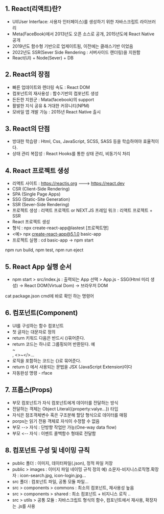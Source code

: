 ## 1. React(리액트)란?
- UI(User Interface: 사용자 인터페이스)를 생성하기 위한 자바스크립트 라이브러리
- Meta(FaceBook)에서 2013년도 오픈 소스로 공개, 2015년도에 React Native 공개
- 2019년도 함수형 기반으로 업제이트됨, 이전에는 클래스기반 이었음
- 2022년도 SSR(Sever Side Rendering : 서버사이드 랜더링)을 지원함
- React(UI) + Node(Sever) + DB

## 2. React의 장점
- 빠른 업데이트와 렌더링 속도 : React DOM
- 컴포넌트의 재사용성 : 함수기반의 컴포넌트 생성
- 든든한 지원군 : Mata(facebook)의 support
- 활발한 지식 공유 & 거대한 커뮤니티(NPM)
- 모바일 앱 개발 가능 : 2015년 React Native 출시

## 3. React의 단점
- 방대한 학습량 : Html, Css, JavaScript, SCSS, SASS 등을 학습하여야 효율적이다.
- 상태 관리 복잡성 : React Hooks를 통한 상태 관리, 비동기식 처리

## 4. React 프로젝트 생성
- 리액트 사이트 : https://reactjs.org ---> https://react.dev
- CSR (Client-Side Rendering)
- SPA (Single Page Apps)
- SSG (Static-Site Generation)
- SSR (Sever-Side Rendering)
- 프로젝트 생성 : 리액트 프로젝트 or NEXT.JS 프레임 워크 : 리액트 프로젝트 + SSR
- React 프로젝트 생성
- 형식 : npx create-react-app@lastest [프로젝트명]
- <예> npx create-react-app@5.1.0 basic-app
- 프로젝트 실행 : cd basic-app -> npm start

npm run build, npm test, npm run eject

## 5. React App 실행 순서
- npm start > src/index.js : 출력되는 App 선택 > App.js - SSG(Html 미리 생성)
 -> React DOM(Virtual Dom) -> 브라우저 DOM

 cat package.json cmd에 바로 확인 하는 명령어

 ## 6. 컴포넌트(Component)
 - UI를 구성하는 함수 컴포넌트
 - 첫 글자는 대문자로 정의
 - return 키워드 다음은 반드시 ()묶어준다.
 - return 코드는 하나로 그룹핑되어 반환된다.
    예 <div> ~ </div>, <>~</>...
 - 로직을 포함하는 코드는 {}로 묶어준다.
 - return () 에서 사용되는 문법을 JSX (JavaScript Extension)이다
 - 자동완성 명령 - rface

## 7. 프롭스(Props)
- 부모 컴포넌트가 자식 컴포넌트에게 데이터를 전달하는 방식
- 전달하는 객체는 Object Literal({property:valye...}) 타입
- 자식은 참조객체변수 혹은 구조분해 할당 형식으로 데이터를 매핑
- porps는 읽기 전용 객체로 자식이 수정할 수 없음
- 부모 --> 자식 : 단방향 작업만 가능(One-way data flow)
- 부모 <-- 자식 : 이벤트 콜백함수 형태로 전달함

## 8. 컴포넌트 구성 및 네이밍 규칙
- public 폴더 : 이미지, 데이터파일(.json), 정적 파일 저장
- public > images : 이미지 파일 네이밍 규칙 정의
  예) 소문자-비지니스로직명.확장자 : icon-search.jpg, icon-login.jpg...
- src 폴더 : 컴포넌트 파일, 공통 모듈 파일...
- src > components > commons : 최소의 컴포넌트, 재사용성 높음
- src > components > shared : 최소 컴포넌트 + 비지니스 로직 ..
- src > utils > 공통 모듈 : 자바스크립트 형식의 함수, 컴포넌트에서 재사용, 확장자는 .js를 사용